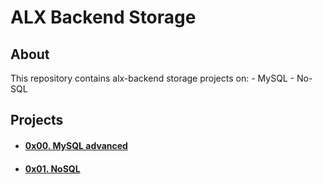 # ALX Backend Storage

## About
This repository contains alx-backend storage projects on:
    - MySQL
    - No-SQL
## Projects
- #### [0x00. MySQL advanced](0x00-MySQL_Advanced)
- #### [0x01. NoSQL](0x02-redis_basic)
